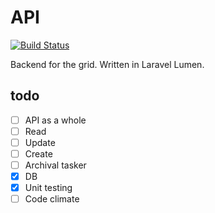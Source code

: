 # API
[![Build Status](https://travis-ci.org/weathergrid/api.svg?branch=master)](https://travis-ci.org/weathergrid/api)

Backend for the grid. Written in Laravel Lumen.

## todo
- [ ] API as a whole
- [ ] Read
- [ ] Update
- [ ] Create
- [ ] Archival tasker
- [x] DB
- [x] Unit testing
- [ ] Code climate
